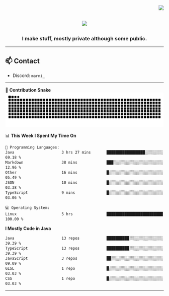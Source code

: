<img align="right" src="https://komarev.com/ghpvc/?username=itzmarni&label=Profile%20views&color=0e75b6&style=flat">

<h1 align="center">
  <a href="https://git.io/typing-svg">
    <img src="https://readme-typing-svg.herokuapp.com/?lines=Hi+👋,+I'm+Marni!;&center=true&size=30">
  </a>
</h1>
<h3 align="center">I make stuff, mostly private although some public.</h3>

---

## 📫 Contact

- Discord: `marni_`

---

🐍 **Contribution Snake**
<picture>
  <source media="(prefers-color-scheme: dark)" srcset="https://github.com/ItzMarni/ItzMarni/blob/output/github-contribution-grid-snake-dark.svg" />
  <source media="(prefers-color-scheme: light)" srcset="https://github.com/ItzMarni/ItzMarni/blob/output/github-contribution-grid-snake.svg" />
  <img alt="github-snake" src="https://github.com/ItzMarni/ItzMarni/blob/output/github-contribution-grid-snake-dark.svg" />
</picture>

<!--START_SECTION:waka-->
📊 **This Week I Spent My Time On** 

```text
💬 Programming Languages: 
Java                     3 hrs 27 mins       █████████████████░░░░░░░░   69.18 % 
Markdown                 38 mins             ███░░░░░░░░░░░░░░░░░░░░░░   12.96 % 
Other                    16 mins             █░░░░░░░░░░░░░░░░░░░░░░░░   05.49 % 
JSON                     10 mins             █░░░░░░░░░░░░░░░░░░░░░░░░   03.38 % 
TypeScript               9 mins              █░░░░░░░░░░░░░░░░░░░░░░░░   03.06 % 

💻 Operating System: 
Linux                    5 hrs               █████████████████████████   100.00 % 
```

**I Mostly Code in Java** 

```text
Java                     13 repos            ██████████░░░░░░░░░░░░░░░   39.39 % 
TypeScript               13 repos            ██████████░░░░░░░░░░░░░░░   39.39 % 
JavaScript               3 repos             ██░░░░░░░░░░░░░░░░░░░░░░░   09.09 % 
GLSL                     1 repo              █░░░░░░░░░░░░░░░░░░░░░░░░   03.03 % 
CSS                      1 repo              █░░░░░░░░░░░░░░░░░░░░░░░░   03.03 % 
```




<!--END_SECTION:waka-->

-------
